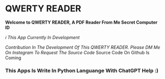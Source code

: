 # QWERTY READER

**Welcome to QWERTY READER, A PDF Reader From Me Secret Computer ID**

_ℹ️ This App Currently In Development_

_Contribution In The Development Of This QWERTY READER. Please DM Me On Instagram To Request The Source Code_
Source Code On Github Is Coming

### This Apps Is Write In Python Languange With ChatGPT Help :)
